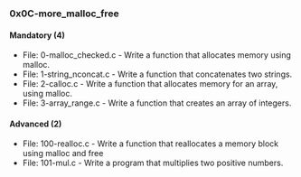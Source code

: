 ### 0x0C-more_malloc_free

#### Mandatory (4)
- File: 0-malloc_checked.c - Write a function that allocates memory using malloc.
- File: 1-string_nconcat.c - Write a function that concatenates two strings.
- File: 2-calloc.c - Write a function that allocates memory for an array, using malloc.
- File: 3-array_range.c - Write a function that creates an array of integers.

#### Advanced (2)
- File: 100-realloc.c - Write a function that reallocates a memory block using malloc and free
- File: 101-mul.c - Write a program that multiplies two positive numbers.
